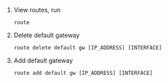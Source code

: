
1. View routes, run

	`route`

2. Delete default gateway

	`route delete default gw [IP_ADDRESS] [INTERFACE]`
	
3. Add default gateway

	`route add default gw [IP_ADDRESS] [INTERFACE]`
	